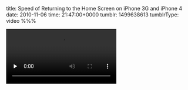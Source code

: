 title: Speed of Returning to the Home Screen on iPhone 3G and iPhone 4
date: 2010-11-06
time: 21:47:00+0000
tumblr: 1499638613
tumblrType: video
%%%

<video src="tumblr_lbhgjv2hS91qbnvjc_r1.mov" controls preload="none" />

Something I noticed when first using the iPhone 4 was that returning to the home screen felt slow. I assumed that because everything else was faster, this aspect had simple stayed at the same speed compared to iPhone 3G.

When I went back to the 3G, I found the device seemed extremely responsive to presses of the home button. A side-by-side comparison showed that the older iPhone was consistently much faster at returning to the home screen. It gets there in roughly half the time. The video (34 seconds) shows this. It’s a shame I could not use the iPhone 4’s camera to record this, and that I didn't have a real tripod.

I suspect this is to do with the recent app switcher, shown when double tapping the home button. The iPhone 4 needs to make sure you aren’t going to press the button again before starting the zooming out animation. I guess  that the 3G can start the animation before it has determined if you are doing a single or double press of the button.

I would like to repeat that this is very noticeable when switching from one device to the other. All those milliseconds…
